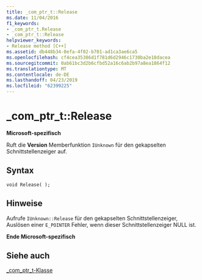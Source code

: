 ```yaml
---
title: _com_ptr_t::Release
ms.date: 11/04/2016
f1_keywords:
- _com_ptr_t.Release
- _com_ptr_t::Release
helpviewer_keywords:
- Release method [C++]
ms.assetid: db448b34-0efa-4f02-b701-ad1ca3ae6ca5
ms.openlocfilehash: cf4cea35386d1f781d6d2946c1730ba2e18dacea
ms.sourcegitcommit: 0ab61bc3d2b6cfbd52a16c6ab2b97a8ea1864f12
ms.translationtype: MT
ms.contentlocale: de-DE
ms.lasthandoff: 04/23/2019
ms.locfileid: "62399225"
---
```

# <a name="comptrtrelease"></a>_com_ptr_t::Release

**Microsoft-spezifisch**

Ruft die **Version** Memberfunktion `IUnknown` für den gekapselten Schnittstellenzeiger auf.

## <a name="syntax"></a>Syntax

```
void Release( );
```

## <a name="remarks"></a>Hinweise

Aufrufe `IUnknown::Release` für den gekapselten Schnittstellenzeiger, Auslösen einer `E_POINTER` Fehler, wenn dieser Schnittstellenzeiger NULL ist.

**Ende Microsoft-spezifisch**

## <a name="see-also"></a>Siehe auch

[_com_ptr_t-Klasse](../cpp/com-ptr-t-class.md)